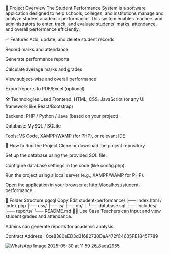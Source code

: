 📌 Project Overview The Student Performance System is a software application designed to help schools, colleges, and institutions manage and analyze student academic performance. This system enables teachers and administrators to enter, track, and evaluate students’ marks, attendance, and overall performance efficiently.

✅ Features Add, update, and delete student records

Record marks and attendance

Generate performance reports

Calculate average marks and grades

View subject-wise and overall performance

Export reports to PDF/Excel (optional)

🛠 Technologies Used Frontend: HTML, CSS, JavaScript (or any UI framework like React/Bootstrap)

Backend: PHP / Python / Java (based on your project)

Database: MySQL / SQLite

Tools: VS Code, XAMPP/WAMP (for PHP), or relevant IDE

🚀 How to Run the Project Clone or download the project repository.

Set up the database using the provided SQL file.

Configure database settings in the code (like config.php).

Run the project using a local server (e.g., XAMPP/WAMP for PHP).

Open the application in your browser at http://localhost/student-performance.

📂 Folder Structure pgsql Copy Edit student-performance/ ├── index.html / index.php ├── css/ ├── js/ ├── db/ │ └── database.sql ├── includes/ ├── reports/ └── README.md 👨‍🏫 Use Case Teachers can input and view student grades and attendance.

Admins can generate reports for academic analysis.

Contract Address : 0xe8380eED3d31682730DeA472fC4635FE1B45F789

![WhatsApp Image 2025-05-30 at 11 59 26_8ada2955](https://github.com/user-attachments/assets/dd19a10b-82a5-4770-8576-af95005f9bbc)
